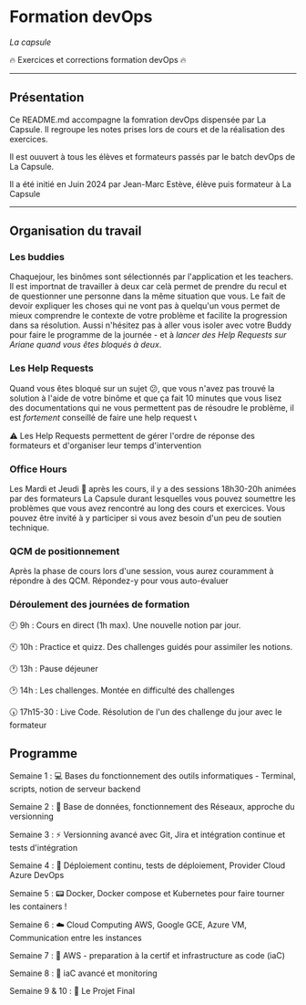 # Formation devOps
_La capsule_

:fire: Exercices et corrections formation devOps :fire:

---
 ## Présentation
 
Ce README.md accompagne la fomration devOps dispensée par La Capsule. Il regroupe les notes prises lors de cours et de la réalisation des exercices.

 Il est ouuvert à tous les élèves et formateurs passés par le batch devOps de La Capsule.

 Il a été initié en Juin 2024 par Jean-Marc Estève, élève puis formateur à La Capsule

 ---

 ## Organisation du travail

 ### Les buddies

Chaquejour, les binômes sont sélectionnés par l'application et les teachers. Il est importnat de travailler à deux car celà permet de prendre du recul et de questionner une personne dans la même situation que vous. Le fait de devoir expliquer les choses qui ne vont pas à quelqu'un vous permet de mieux comprendre le contexte de votre problème et facilite la progression dans sa résolution. Aussi n'hésitez pas à aller vous isoler avec votre Buddy pour faire le programme de la journée - et à _lancer des Help Requests sur Ariane quand vous êtes bloqués à deux_.

 ### Les Help Requests

Quand vous êtes bloqué sur un sujet :confused:, que vous n'avez pas trouvé la solution à l'aide de votre binôme et que ça fait 10 minutes que vous lisez des documentations qui ne vous permettent pas de résoudre le problème, il est _fortement_ conseillé de faire une help request :telephone_receiver:

:warning: Les Help Requests permettent de gérer l'ordre de réponse des formateurs et d'organiser leur temps d'intervention

 ### Office Hours

 Les Mardi et Jeudi :calendar: après les cours, il y a des sessions 18h30-20h animées par des formateurs La Capsule durant lesquelles vous pouvez soumettre les problèmes que vous avez rencontré au long des cours et exercices. Vous pouvez être invité à y participer si vous avez besoin d'un peu de soutien technique.

 ### QCM de positionnement

Après la phase de cours lors d'une session, vous aurez couramment à répondre à des QCM. Répondez-y pour vous auto-évaluer

### Déroulement des journées de formation 

:clock9: 9h : Cours en direct (1h max). Une nouvelle notion par jour.

:clock10: 10h : Practice et quizz. Des challenges guidés pour assimiler les notions.

:clock1: 13h : Pause déjeuner

:clock2: 14h : Les challenges. Montée en difficulté des challenges

:clock530: 17h15-30 : Live Code. Résolution de l'un des challenge du jour avec le formateur

## Programme

Semaine 1 : :computer: Bases du fonctionnement des outils informatiques - Terminal, scripts, notion de serveur backend 

Semaine 2 : :minidisc: Base de données, fonctionnement des Réseaux, approche du versionning 

Semaine 3 : :zap: Versionning avancé avec Git, Jira et intégration continue et tests d'intégration 

Semaine 4 : :tanabata_tree: Déploiement continu, tests de déploiement, Provider Cloud Azure DevOps 

Semaine 5 : :pager: Docker, Docker compose et Kubernetes pour faire tourner les containers !

Semaine 6 : :cloud: Cloud Computing AWS, Google GCE, Azure VM, Communication entre les instances

Semaine 7 : :card_index: AWS - preparation à la certif et infrastructure as code (iaC)

Semaine 8 : :calling: iaC avancé et monitoring

Semaine 9 & 10 : :busstop: Le Projet Final
